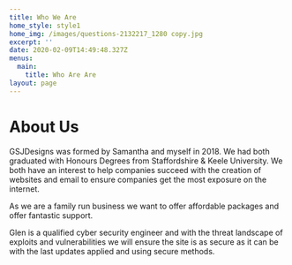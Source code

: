 ```yaml
---
title: Who We Are
home_style: style1
home_img: /images/questions-2132217_1280 copy.jpg
excerpt: ''
date: 2020-02-09T14:49:48.327Z
menus:
  main:
    title: Who Are Are
layout: page
---
```

# About Us

GSJDesigns was formed by Samantha and myself in 2018. We had both graduated with Honours Degrees from Staffordshire & Keele University. We both have an interest to help companies succeed with the creation of websites and email to ensure companies get the most exposure on the internet.

As we are a family run business we want to offer affordable packages and offer fantastic support.

Glen is a qualified cyber security engineer and with the threat landscape of exploits and vulnerabilities we will ensure the site is as secure as it can be with the last updates applied and using secure methods.
